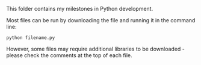 This folder contains my milestones in Python development.

Most files can be run by downloading the file and running it in the command line:  

    python filename.py

However, some files may require additional libraries to be downloaded - please check the comments at the top of each file.
